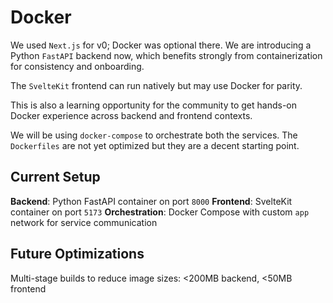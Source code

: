 # Docker

We used `Next.js` for v0; Docker was optional there. We are introducing a Python `FastAPI` backend now, which benefits strongly from containerization for consistency and onboarding.

The `SvelteKit` frontend can run natively but may use Docker for parity.

This is also a learning opportunity for the community to get hands-on Docker experience across backend and frontend contexts.

We will be using `docker-compose` to orchestrate both the services.
The `Dockerfiles` are not yet optimized but they are a decent starting point.

## Current Setup

**Backend**: Python FastAPI container on port `8000`
**Frontend**: SvelteKit container on port `5173`
**Orchestration**: Docker Compose with custom `app` network for service communication

## Future Optimizations

Multi-stage builds to reduce image sizes: <200MB backend, <50MB frontend
